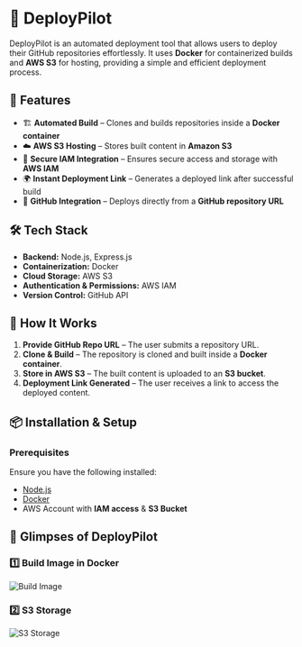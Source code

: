 # 🚀 DeployPilot  

DeployPilot is an automated deployment tool that allows users to deploy their GitHub repositories effortlessly. It uses **Docker** for containerized builds and **AWS S3** for hosting, providing a simple and efficient deployment process.

## 🌟 Features  
- 🏗️ **Automated Build** – Clones and builds repositories inside a **Docker container**  
- ☁️ **AWS S3 Hosting** – Stores built content in **Amazon S3**  
- 🔑 **Secure IAM Integration** – Ensures secure access and storage with **AWS IAM**  
- 🌍 **Instant Deployment Link** – Generates a deployed link after successful build  
- 🔄 **GitHub Integration** – Deploys directly from a **GitHub repository URL**  

## 🛠️ Tech Stack  
- **Backend:** Node.js, Express.js  
- **Containerization:** Docker  
- **Cloud Storage:** AWS S3  
- **Authentication & Permissions:** AWS IAM  
- **Version Control:** GitHub API    

## 🚀 How It Works  
1. **Provide GitHub Repo URL** – The user submits a repository URL.  
2. **Clone & Build** – The repository is cloned and built inside a **Docker container**.  
3. **Store in AWS S3** – The built content is uploaded to an **S3 bucket**.  
4. **Deployment Link Generated** – The user receives a link to access the deployed content.  

## 📦 Installation & Setup  
### **Prerequisites**  
Ensure you have the following installed:  
- [Node.js](https://nodejs.org/)  
- [Docker](https://www.docker.com/)  
- AWS Account with **IAM access** & **S3 Bucket**  

## 📸 Glimpses of DeployPilot

### 1️⃣ Build Image in Docker
![Build Image](glimpses-of-project/Build-Image.png)

### 2️⃣ S3 Storage
![S3 Storage](glimpses-of-project/S3-storage.png)

